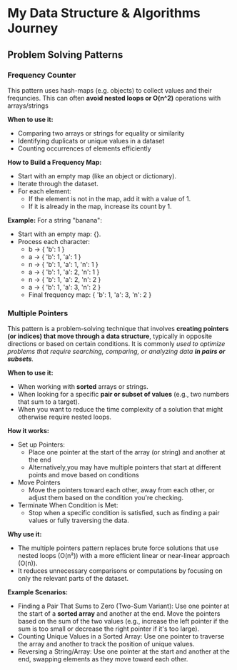# My Data Structure & Algorithms Journey

## Problem Solving Patterns

### Frequency Counter

This pattern uses hash-maps (e.g. objects) to collect values and their frequncies.
This can often **avoid nested loops or O(n^2)** operations with arrays/strings

**When to use it:**

- Comparing two arrays or strings for equality or similarity
- Identifying duplicats or unique values in a dataset
- Counting occurrences of elements efficiently

**How to Build a Frequency Map:**

- Start with an empty map (like an object or dictionary).
- Iterate through the dataset.
- For each element:
  - If the element is not in the map, add it with a value of 1.
  - If it is already in the map, increase its count by 1.

**Example:** For a string "banana":

- Start with an empty map: {}.
- Process each character:
  - b → { 'b': 1 }
  - a → { 'b': 1, 'a': 1 }
  - n → { 'b': 1, 'a': 1, 'n': 1 }
  - a → { 'b': 1, 'a': 2, 'n': 1 }
  - n → { 'b': 1, 'a': 2, 'n': 2 }
  - a → { 'b': 1, 'a': 3, 'n': 2 }
  - Final frequency map: { 'b': 1, 'a': 3, 'n': 2 }

### Multiple Pointers

This pattern is a problem-solving technique that involves **creating pointers (or indices) that move through a data structure**, typically in opposite directions or based on certain conditions. It is commonly _used to optimize problems that require searching, comparing, or analyzing data **in pairs or subsets**._

**When to use it:**

- When working with **sorted** arrays or strings.
- When looking for a specific **pair or subset of values** (e.g., two numbers that sum to a target).
- When you want to reduce the time complexity of a solution that might otherwise require nested loops.

**How it works:**

- Set up Pointers:
  - Place one pointer at the start of the array (or string) and another at the end
  - Alternatively,you may have multiple pointers that start at different points and
    move based on conditions
- Move Pointers
  - Move the pointers toward each other, away from each other, or adjust them based on
    the condition you're checking.
- Terminate When Condition is Met:
  - Stop when a specific condition is satisfied, such as finding a pair values or fully
    traversing the data.

**Why use it:**

- The multiple pointers pattern replaces brute force solutions that use nested loops
  (O(n²)) with a more efficient linear or near-linear approach (O(n)).
- It reduces unnecessary comparisons or computations by focusing on only the relevant parts of the dataset.

**Example Scenarios:**

- Finding a Pair That Sums to Zero (Two-Sum Variant):
  Use one pointer at the start of a **sorted array** and another at the end.
  Move the pointers based on the sum of the two values (e.g., increase the left pointer
  if the sum is too small or decrease the right pointer if it's too large).
- Counting Unique Values in a Sorted Array:
  Use one pointer to traverse the array and another to track the position of unique values.
- Reversing a String/Array:
  Use one pointer at the start and another at the end, swapping elements as they
  move toward each other.
